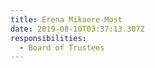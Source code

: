 ```yaml
---
title: Erena Mikaere-Most
date: 2019-08-10T03:37:13.307Z
responsibilities:
  - Board of Trustees
---
```


